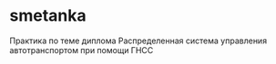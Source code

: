 # smetanka
Практика по теме диплома Распределенная система управления автотранспортом при помощи ГНСС

